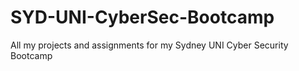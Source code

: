 # SYD-UNI-CyberSec-Bootcamp
All my projects and assignments for my Sydney UNI Cyber Security Bootcamp
